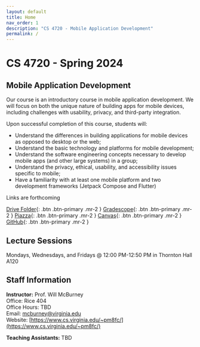 ```yaml
---
layout: default
title: Home
nav_order: 1
description: "CS 4720 - Mobile Application Development"
permalink: /
---
```


# CS 4720 - Spring 2024
## Mobile Application Development
Our course is an introductory course in mobile application development. We will focus on both the unique nature of building apps for mobile devices, including challenges with usability, privacy, and third-party integration. 

Upon successful completion of this course, students will:

* Understand the differences in building applications for mobile devices as opposed to desktop or the web;
* Understand the basic technology and platforms for mobile development;
* Understand the software engineering concepts necessary to develop mobile apps (and other large systems) in a group;
* Understand the privacy, ethical, usability, and accessibility issues specific to mobile;
* Have a familiarity with at least one mobile platform and two development frameworks (Jetpack Compose and Flutter)

Links are forthcoming

[Drive Folder](https://drive.google.com/drive/folders/1Ego0PG46KX04mYHb6KgaUKz0Vek1u7WS?usp=drive_link){: .btn .btn-primary .mr-2  }
[Gradescope](https://www.gradescope.com/courses/698723){: .btn .btn-primary .mr-2  }
[Piazza](https://piazza.com/class/lr546t74wl57e/){: .btn .btn-primary .mr-2  }
[Canvas](https://canvas.its.virginia.edu/courses/104456){: .btn .btn-primary .mr-2  }
[GitHub](https://cs4730-sp24-uva.github.io/){: .btn .btn-primary .mr-2  }

## Lecture Sessions
Mondays, Wednesdays, and Fridays @ 12:00 PM-12:50 PM in Thornton Hall A120  

## Staff Information
__Instructor:__ Prof. Will McBurney  
Office: Rice 404   
Office Hours: TBD   
Email: [mcburney@virginia.edu](mailto:mcburney@virginia.edu)    
Website: [https://www.cs.virginia.edu/~pm8fc/](https://www.cs.virginia.edu/~pm8fc/)    

__Teaching Assistants:__ TBD  